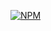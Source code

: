 [![NPM](https://nodei.co/npm/@justinc/prompt-del.png?downloads=true)](https://nodei.co/npm/@justinc/prompt-del/)
